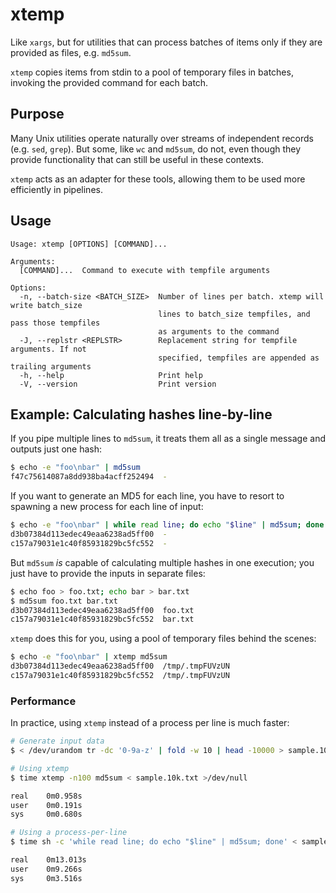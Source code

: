 # xtemp
Like `xargs`, but for utilities that can process batches of items only if they are
provided as files, e.g. `md5sum`.

`xtemp` copies items from stdin to a pool of temporary files in batches, invoking the
provided command for each batch.

## Purpose
Many Unix utilities operate naturally over streams of independent records (e.g.
`sed`, `grep`). But some, like `wc` and `md5sum`, do not, even though they
provide functionality that can still be useful in these contexts.

`xtemp` acts as an adapter for these tools, allowing them to be used more efficiently
in pipelines.

## Usage
```
Usage: xtemp [OPTIONS] [COMMAND]...

Arguments:
  [COMMAND]...  Command to execute with tempfile arguments

Options:
  -n, --batch-size <BATCH_SIZE>  Number of lines per batch. xtemp will write batch_size
                                 lines to batch_size tempfiles, and pass those tempfiles
                                 as arguments to the command
  -J, --replstr <REPLSTR>        Replacement string for tempfile arguments. If not
                                 specified, tempfiles are appended as trailing arguments
  -h, --help                     Print help
  -V, --version                  Print version
```

## Example: Calculating hashes line-by-line
If you pipe multiple lines to `md5sum`, it treats them all as a single message and
outputs just one hash:
```bash
$ echo -e "foo\nbar" | md5sum
f47c75614087a8dd938ba4acff252494  -
```

If you want to generate an MD5 for each line, you have to resort to spawning a
new process for each line of input:
```bash
$ echo -e "foo\nbar" | while read line; do echo "$line" | md5sum; done
d3b07384d113edec49eaa6238ad5ff00  -
c157a79031e1c40f85931829bc5fc552  -
```

But `md5sum` _is_ capable of calculating multiple hashes in one execution; you just
have to provide the inputs in separate files:
```bash
$ echo foo > foo.txt; echo bar > bar.txt
$ md5sum foo.txt bar.txt
d3b07384d113edec49eaa6238ad5ff00  foo.txt
c157a79031e1c40f85931829bc5fc552  bar.txt
```

`xtemp` does this for you, using a pool of temporary files behind the scenes:
```bash
$ echo -e "foo\nbar" | xtemp md5sum
d3b07384d113edec49eaa6238ad5ff00  /tmp/.tmpFUVzUN
c157a79031e1c40f85931829bc5fc552  /tmp/.tmpFUVzUN
```

### Performance
In practice, using `xtemp` instead of a process per line is much faster:
```bash
# Generate input data
$ < /dev/urandom tr -dc '0-9a-z' | fold -w 10 | head -10000 > sample.10k.txt

# Using xtemp
$ time xtemp -n100 md5sum < sample.10k.txt >/dev/null

real    0m0.958s
user    0m0.191s
sys     0m0.680s

# Using a process-per-line
$ time sh -c 'while read line; do echo "$line" | md5sum; done' < sample.10k.txt >/dev/null

real    0m13.013s
user    0m9.266s
sys     0m3.516s
```
